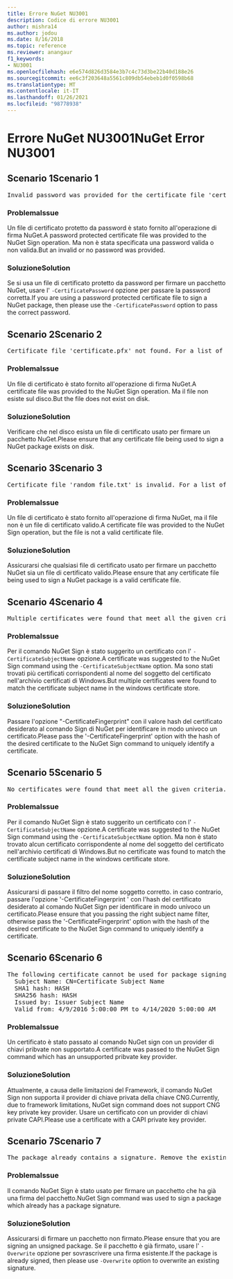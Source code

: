 ```yaml
---
title: Errore NuGet NU3001
description: Codice di errore NU3001
author: mishra14
ms.author: jodou
ms.date: 8/16/2018
ms.topic: reference
ms.reviewer: anangaur
f1_keywords:
- NU3001
ms.openlocfilehash: e6e574d826d3584e3b7c4c73d3be22b40d188e26
ms.sourcegitcommit: ee6c3f203648a5561c809db54ebeb1d0f0598b68
ms.translationtype: MT
ms.contentlocale: it-IT
ms.lasthandoff: 01/26/2021
ms.locfileid: "98778938"
---
```

# <a name="nuget-error-nu3001"></a><span data-ttu-id="a062b-103">Errore NuGet NU3001</span><span class="sxs-lookup"><span data-stu-id="a062b-103">NuGet Error NU3001</span></span>

## <a name="scenario-1"></a><span data-ttu-id="a062b-104">Scenario 1</span><span class="sxs-lookup"><span data-stu-id="a062b-104">Scenario 1</span></span>

<pre>Invalid password was provided for the certificate file 'certificate.pfx'. Provide a valid password using the '-CertificatePassword' option.</pre>

### <a name="issue"></a><span data-ttu-id="a062b-105">Problema</span><span class="sxs-lookup"><span data-stu-id="a062b-105">Issue</span></span>

<span data-ttu-id="a062b-106">Un file di certificato protetto da password è stato fornito all'operazione di firma NuGet.</span><span class="sxs-lookup"><span data-stu-id="a062b-106">A password protected certificate file was provided to the NuGet Sign operation.</span></span> <span data-ttu-id="a062b-107">Ma non è stata specificata una password valida o non valida.</span><span class="sxs-lookup"><span data-stu-id="a062b-107">But an invalid or no password was provided.</span></span>


### <a name="solution"></a><span data-ttu-id="a062b-108">Soluzione</span><span class="sxs-lookup"><span data-stu-id="a062b-108">Solution</span></span>

<span data-ttu-id="a062b-109">Se si usa un file di certificato protetto da password per firmare un pacchetto NuGet, usare l' `-CertificatePassword` opzione per passare la password corretta.</span><span class="sxs-lookup"><span data-stu-id="a062b-109">If you are using a password protected certificate file to sign a NuGet package, then please use the `-CertificatePassword` option to pass the correct password.</span></span>



## <a name="scenario-2"></a><span data-ttu-id="a062b-110">Scenario 2</span><span class="sxs-lookup"><span data-stu-id="a062b-110">Scenario 2</span></span>

<pre>Certificate file 'certificate.pfx' not found. For a list of accepted ways to provide a certificate, visit https://docs.nuget.org/docs/reference/command-line-reference.</pre>

### <a name="issue"></a><span data-ttu-id="a062b-111">Problema</span><span class="sxs-lookup"><span data-stu-id="a062b-111">Issue</span></span>

<span data-ttu-id="a062b-112">Un file di certificato è stato fornito all'operazione di firma NuGet.</span><span class="sxs-lookup"><span data-stu-id="a062b-112">A certificate file was provided to the NuGet Sign operation.</span></span> <span data-ttu-id="a062b-113">Ma il file non esiste sul disco.</span><span class="sxs-lookup"><span data-stu-id="a062b-113">But the file does not exist on disk.</span></span>


### <a name="solution"></a><span data-ttu-id="a062b-114">Soluzione</span><span class="sxs-lookup"><span data-stu-id="a062b-114">Solution</span></span>

<span data-ttu-id="a062b-115">Verificare che nel disco esista un file di certificato usato per firmare un pacchetto NuGet.</span><span class="sxs-lookup"><span data-stu-id="a062b-115">Please ensure that any certificate file being used to sign a NuGet package exists on disk.</span></span>



## <a name="scenario-3"></a><span data-ttu-id="a062b-116">Scenario 3</span><span class="sxs-lookup"><span data-stu-id="a062b-116">Scenario 3</span></span>

<pre>Certificate file 'random_file.txt' is invalid. For a list of accepted ways to provide a certificate, visit https://docs.nuget.org/docs/reference/command-line-reference.</pre>

### <a name="issue"></a><span data-ttu-id="a062b-117">Problema</span><span class="sxs-lookup"><span data-stu-id="a062b-117">Issue</span></span>

<span data-ttu-id="a062b-118">Un file di certificato è stato fornito all'operazione di firma NuGet, ma il file non è un file di certificato valido.</span><span class="sxs-lookup"><span data-stu-id="a062b-118">A certificate file was provided to the NuGet Sign operation, but the file is not a valid certificate file.</span></span>


### <a name="solution"></a><span data-ttu-id="a062b-119">Soluzione</span><span class="sxs-lookup"><span data-stu-id="a062b-119">Solution</span></span>

<span data-ttu-id="a062b-120">Assicurarsi che qualsiasi file di certificato usato per firmare un pacchetto NuGet sia un file di certificato valido.</span><span class="sxs-lookup"><span data-stu-id="a062b-120">Please ensure that any certificate file being used to sign a NuGet package is a valid certificate file.</span></span>



## <a name="scenario-4"></a><span data-ttu-id="a062b-121">Scenario 4</span><span class="sxs-lookup"><span data-stu-id="a062b-121">Scenario 4</span></span>

<pre>Multiple certificates were found that meet all the given criteria. Use the '-CertificateFingerprint' option with the hash of the desired certificate.</pre>

### <a name="issue"></a><span data-ttu-id="a062b-122">Problema</span><span class="sxs-lookup"><span data-stu-id="a062b-122">Issue</span></span>

<span data-ttu-id="a062b-123">Per il comando NuGet Sign è stato suggerito un certificato con l' `-CertificateSubjectName` opzione.</span><span class="sxs-lookup"><span data-stu-id="a062b-123">A certificate was suggested to the NuGet Sign command using the `-CertificateSubjectName` option.</span></span> <span data-ttu-id="a062b-124">Ma sono stati trovati più certificati corrispondenti al nome del soggetto del certificato nell'archivio certificati di Windows.</span><span class="sxs-lookup"><span data-stu-id="a062b-124">But multiple certificates were found to match the certificate subject name in the windows certificate store.</span></span>


### <a name="solution"></a><span data-ttu-id="a062b-125">Soluzione</span><span class="sxs-lookup"><span data-stu-id="a062b-125">Solution</span></span>

<span data-ttu-id="a062b-126">Passare l'opzione "-CertificateFingerprint" con il valore hash del certificato desiderato al comando Sign di NuGet per identificare in modo univoco un certificato.</span><span class="sxs-lookup"><span data-stu-id="a062b-126">Please pass the '-CertificateFingerprint' option with the hash of the desired certificate to the NuGet Sign command to uniquely identify a certificate.</span></span>



## <a name="scenario-5"></a><span data-ttu-id="a062b-127">Scenario 5</span><span class="sxs-lookup"><span data-stu-id="a062b-127">Scenario 5</span></span>

<pre>No certificates were found that meet all the given criteria. For a list of accepted ways to provide a certificate, visit https://docs.nuget.org/docs/reference/command-line-reference.</pre>

### <a name="issue"></a><span data-ttu-id="a062b-128">Problema</span><span class="sxs-lookup"><span data-stu-id="a062b-128">Issue</span></span>

<span data-ttu-id="a062b-129">Per il comando NuGet Sign è stato suggerito un certificato con l' `-CertificateSubjectName` opzione.</span><span class="sxs-lookup"><span data-stu-id="a062b-129">A certificate was suggested to the NuGet Sign command using the `-CertificateSubjectName` option.</span></span> <span data-ttu-id="a062b-130">Ma non è stato trovato alcun certificato corrispondente al nome del soggetto del certificato nell'archivio certificati di Windows.</span><span class="sxs-lookup"><span data-stu-id="a062b-130">But no certificate was found to match the certificate subject name in the windows certificate store.</span></span>


### <a name="solution"></a><span data-ttu-id="a062b-131">Soluzione</span><span class="sxs-lookup"><span data-stu-id="a062b-131">Solution</span></span>

<span data-ttu-id="a062b-132">Assicurarsi di passare il filtro del nome soggetto corretto. in caso contrario, passare l'opzione '-CertificateFingerprint ' con l'hash del certificato desiderato al comando NuGet Sign per identificare in modo univoco un certificato.</span><span class="sxs-lookup"><span data-stu-id="a062b-132">Please ensure that you passing the right subject name filter, otherwise pass the '-CertificateFingerprint' option with the hash of the desired certificate to the NuGet Sign command to uniquely identify a certificate.</span></span>



## <a name="scenario-6"></a><span data-ttu-id="a062b-133">Scenario 6</span><span class="sxs-lookup"><span data-stu-id="a062b-133">Scenario 6</span></span>

<pre>The following certificate cannot be used for package signing as the private key provider is unsupported:
  Subject Name: CN=Certificate Subject Name
  SHA1 hash: HASH
  SHA256 hash: HASH
  Issued by: Issuer Subject Name
  Valid from: 4/9/2016 5:00:00 PM to 4/14/2020 5:00:00 AM</pre>

### <a name="issue"></a><span data-ttu-id="a062b-134">Problema</span><span class="sxs-lookup"><span data-stu-id="a062b-134">Issue</span></span>

<span data-ttu-id="a062b-135">Un certificato è stato passato al comando NuGet sign con un provider di chiavi pribvate non supportato.</span><span class="sxs-lookup"><span data-stu-id="a062b-135">A certificate was passed to the NuGet Sign command which has an unsupported pribvate key provider.</span></span> 


### <a name="solution"></a><span data-ttu-id="a062b-136">Soluzione</span><span class="sxs-lookup"><span data-stu-id="a062b-136">Solution</span></span>

<span data-ttu-id="a062b-137">Attualmente, a causa delle limitazioni del Framework, il comando NuGet Sign non supporta il provider di chiave privata della chiave CNG.</span><span class="sxs-lookup"><span data-stu-id="a062b-137">Currently, due to framework limitations, NuGet sign command does not support CNG key private key provider.</span></span> <span data-ttu-id="a062b-138">Usare un certificato con un provider di chiavi private CAPI.</span><span class="sxs-lookup"><span data-stu-id="a062b-138">Please use a certificate with a CAPI private key provider.</span></span>



## <a name="scenario-7"></a><span data-ttu-id="a062b-139">Scenario 7</span><span class="sxs-lookup"><span data-stu-id="a062b-139">Scenario 7</span></span>

<pre>The package already contains a signature. Remove the existing signature before adding a new signature.</pre>

### <a name="issue"></a><span data-ttu-id="a062b-140">Problema</span><span class="sxs-lookup"><span data-stu-id="a062b-140">Issue</span></span>

<span data-ttu-id="a062b-141">Il comando NuGet Sign è stato usato per firmare un pacchetto che ha già una firma del pacchetto.</span><span class="sxs-lookup"><span data-stu-id="a062b-141">NuGet Sign command was used to sign a package which already has a package signature.</span></span>


### <a name="solution"></a><span data-ttu-id="a062b-142">Soluzione</span><span class="sxs-lookup"><span data-stu-id="a062b-142">Solution</span></span>

<span data-ttu-id="a062b-143">Assicurarsi di firmare un pacchetto non firmato.</span><span class="sxs-lookup"><span data-stu-id="a062b-143">Please ensure that you are signing an unsigned package.</span></span> <span data-ttu-id="a062b-144">Se il pacchetto è già firmato, usare l' `-Overwrite` opzione per sovrascrivere una firma esistente.</span><span class="sxs-lookup"><span data-stu-id="a062b-144">If the package is already signed, then please use `-Overwrite` option to overwrite an existing signature.</span></span>


